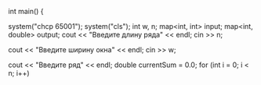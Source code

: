 int main()
{

system("chcp 65001");
system("cls");
int w, n;
map<int, int> input;
map<int, double> output;
cout << "Введите длину ряда" << endl;
cin >> n;

cout << "Введите ширину окна" << endl;
cin >> w;


cout << "Введите ряд" << endl;
double currentSum = 0.0;
for (int i = 0; i < n; i++)

